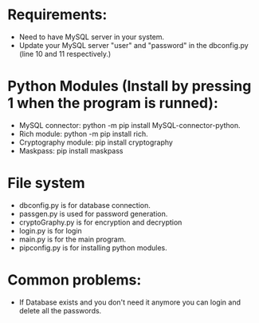 # Requirements:
- Need to have MySQL server in your system.
- Update your MySQL server "user" and "password" in the dbconfig.py (line 10 and 11 respectively.)

# Python Modules (Install by pressing 1 when the program is runned):
- MySQL connector: python -m pip install MySQL-connector-python.
- Rich module: python -m pip install rich.
- Cryptography module: pip install cryptography
- Maskpass: pip install maskpass

# File system
- dbconfig.py is for database connection.
- passgen.py is used for password generation.
- cryptoGraphy.py is for encryption and decryption
- login.py is for login 
- main.py is for the main program.
- pipconfig.py is for installing python modules.


# Common problems:
- If Database exists and you don't need it anymore you can login and delete all the passwords.